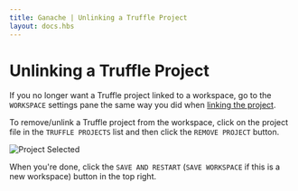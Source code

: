 ```yaml
---
title: Ganache | Unlinking a Truffle Project
layout: docs.hbs
---
```

# Unlinking a Truffle Project

If you no longer want a Truffle project linked to a workspace, go to the `WORKSPACE` settings pane the same way you did when [linking the project](#ganache-turns-2-link-a-truffle-project).

To remove/unlink a Truffle project from the workspace, click on the project file in the `TRUFFLE PROJECTS` list and then click the `REMOVE PROJECT` button.

![Project Selected](https://truffleframework.com/img/docs/ganache/v2-shared-seese/project-selected.png)

When you're done, click the `SAVE AND RESTART` (`SAVE WORKSPACE` if this is a new workspace) button in the top right.